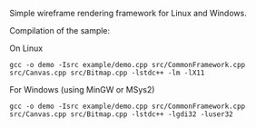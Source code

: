 Simple wireframe rendering framework for Linux and Windows.

Compilation of the sample:

On Linux

    gcc -o demo -Isrc example/demo.cpp src/CommonFramework.cpp src/Canvas.cpp src/Bitmap.cpp -lstdc++ -lm -lX11

For Windows (using MinGW or MSys2)

    gcc -o demo -Isrc example/demo.cpp src/CommonFramework.cpp src/Canvas.cpp src/Bitmap.cpp -lstdc++ -lgdi32 -luser32

